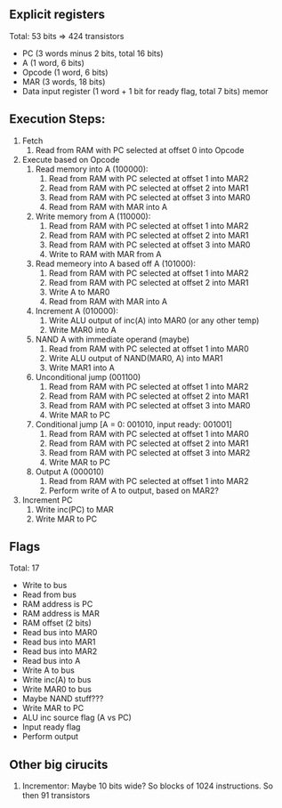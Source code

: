 ## Explicit registers
Total: 53 bits => 424 transistors

 - PC (3 words minus 2 bits, total 16 bits)
 - A (1 word, 6 bits)
 - Opcode (1 word, 6 bits)
 - MAR (3 words, 18 bits)
 - Data input register (1 word + 1 bit for ready flag, total 7 bits)
memor
## Execution Steps:
 1. Fetch
    1. Read from RAM with PC selected at offset 0 into Opcode
 2. Execute based on Opcode
    1. Read memory into A (100000):
        1. Read from RAM with PC selected at offset 1 into MAR2
        2. Read from RAM with PC selected at offset 2 into MAR1
        3. Read from RAM with PC selected at offset 3 into MAR0
        4. Read from RAM with MAR into A
    2. Write memory from A (110000):
        1. Read from RAM with PC selected at offset 1 into MAR2
        2. Read from RAM with PC selected at offset 2 into MAR1
        3. Read from RAM with PC selected at offset 3 into MAR0
        4. Write to RAM with MAR from A
    3. Read memeory into A based off A (101000):
        1. Read from RAM with PC selected at offset 1 into MAR2
        2. Read from RAM with PC selected at offset 2 into MAR1
        3. Write A to MAR0
        4. Read from RAM with MAR into A
    4. Increment A (010000):
        1. Write ALU output of inc(A) into MAR0 (or any other temp)
        2. Write MAR0 into A
    5. NAND A with immediate operand (maybe)
        1. Read from RAM with PC selected at offset 1 into MAR0
        2. Write ALU output of NAND(MAR0, A) into MAR1
        3. Write MAR1 into A
    6. Unconditional jump (001100)
        1. Read from RAM with PC selected at offset 1 into MAR2
        2. Read from RAM with PC selected at offset 2 into MAR1
        3. Read from RAM with PC selected at offset 3 into MAR0
        4. Write MAR to PC
    7. Conditional jump [A = 0: 001010, input ready: 001001]
        1. Read from RAM with PC selected at offset 1 into MAR0
        2. Read from RAM with PC selected at offset 2 into MAR1
        3. Read from RAM with PC selected at offset 3 into MAR2
        4. Write MAR to PC
    8. Output A (000010)
        1. Read from RAM with PC selected at offset 1 into MAR2
        2. Perform write of A to output, based on MAR2?
 3. Increment PC
    1. Write inc(PC) to MAR
    2. Write MAR to PC

## Flags
Total: 17

 - Write to bus
 - Read from bus
 - RAM address is PC
 - RAM address is MAR
 - RAM offset (2 bits)
 - Read bus into MAR0
 - Read bus into MAR1
 - Read bus into MAR2
 - Read bus into A
 - Write A to bus
 - Write inc(A) to bus
 - Write MAR0 to bus
 - Maybe NAND stuff???
 - Write MAR to PC
 - ALU inc source flag (A vs PC)
 - Input ready flag
 - Perform output


## Other big cirucits
 1. Incrementor: Maybe 10 bits wide? So blocks of 1024 instructions. So then 91 transistors

